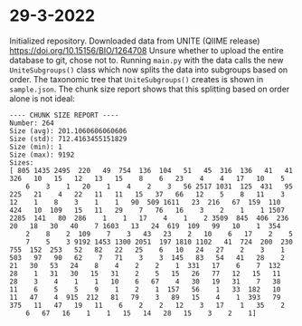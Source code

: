 # 29-3-2022
Initialized repository.
Downloaded data from UNITE (QIIME release) https://doi.org/10.15156/BIO/1264708 
Unsure whether to upload the entire database to git, chose not to. 
Running `main.py` with the data calls the new `UniteSubgroups()` class which now splits the data into subgroups based on order.
The taxonomic tree that `UniteSubgroups()` creates is shown in `sample.json`.
The chunk size report shows that this splitting based on order alone is not ideal:

    ---- CHUNK SIZE REPORT ----
    Number: 264
    Size (avg): 201.1060606060606
    Size (std): 712.4163455151829
    Size (min): 1
    Size (max): 9192
    Sizes:
    [ 805 1435 2495  220   49  754  136  104   51   45  316  136   41   41
    326   10   15   12   13   15    8    6   23    4    4   17   10    5
        6    3    1   20    1    4    2    3   56 2517 1031  125  431   95
    225   21    4   22   11   11   15   37   66   12    5    8   11    3
    12    1    8    3    1    1   90  509 1611   23  216   67  159  110
    424   10  109   15   11   29    7   76   16    3    2    1    1 1507
    2285  141   80  286    1    1   17    4    1    2 3509  845  406  236
    20   18   30   40    7 1603   13   24  619  109   99   10    1  354
        2    8    2  109    7    3   43   23    2   10    6   17    2    5
        7    5    3 9192 1453 1300 2051  197 1810 1102   41  724  200  230
    755  152  253   52   82   22   25    6   10   24   27    2    3    1
    503   97   90   62    7   71    3    3  145   83   54   41   28    2
    21   30   53   24    8    4    2    2    1  331   17    6    7  132
    28    1   31   30   15   31    2    5   15   26   77   12   15   11
    28    3    4    1    1   10    6   67    4   30   19   31    7   38
    11    6    5    5    9    1    2    1  157   56    1   33  182   10
    11   47    4  915  212   81   79    3   89   15    4    1  393   79
    375   11   47   19   11    6    2    2   12    3   17    1   35    2
        6   67   16    1    1   15   14   28   15    3    2    1]